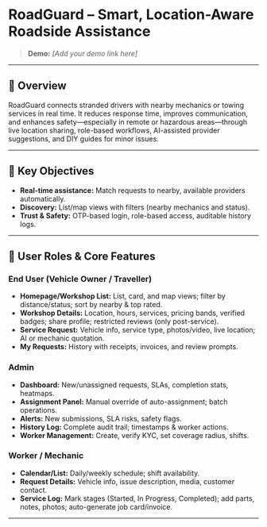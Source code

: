 # RoadGuard – Smart, Location-Aware Roadside Assistance

> **Demo:** _[Add your demo link here]_  

---

## 🚦 Overview

RoadGuard connects stranded drivers with nearby mechanics or towing services in real time. It reduces response time, improves communication, and enhances safety—especially in remote or hazardous areas—through live location sharing, role-based workflows, AI-assisted provider suggestions, and DIY guides for minor issues.

---

## 🎯 Key Objectives

- **Real-time assistance:** Match requests to nearby, available providers automatically.
- **Discovery:** List/map views with filters (nearby mechanics and status).
- **Trust & Safety:** OTP-based login, role-based access, auditable history logs.

---

## 👥 User Roles & Core Features

### End User (Vehicle Owner / Traveller)
- **Homepage/Workshop List:** List, card, and map views; filter by distance/status; sort by nearby & top rated.
- **Workshop Details:** Location, hours, services, pricing bands, verified badges; share profile; restricted reviews (only post-service).
- **Service Request:** Vehicle info, service type, photos/video, live location; AI or mechanic quotation.
- **My Requests:** History with receipts, invoices, and review prompts.

### Admin
- **Dashboard:** New/unassigned requests, SLAs, completion stats, heatmaps.
- **Assignment Panel:** Manual override of auto-assignment; batch operations.
- **Alerts:** New submissions, SLA risks, safety flags.
- **History Log:** Complete audit trail; timestamps & worker actions.
- **Worker Management:** Create, verify KYC, set coverage radius, shifts.

### Worker / Mechanic
- **Calendar/List:** Daily/weekly schedule; shift availability.
- **Request Details:** Vehicle info, issue description, media, customer contact.
- **Service Log:** Mark stages (Started, In Progress, Completed); add parts, notes, photos; auto-generate job card/invoice.

---
